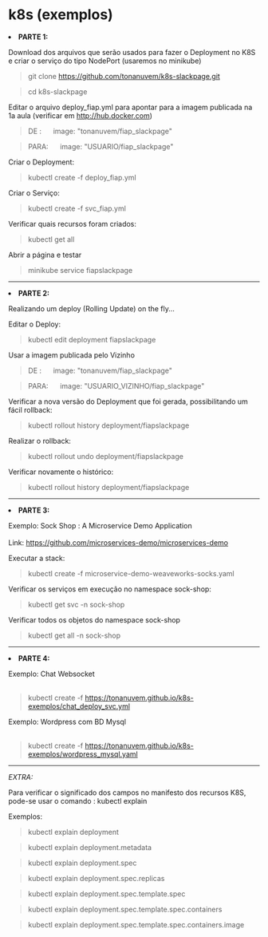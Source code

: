 # k8s (exemplos)

<li> <b>PARTE 1:</b>

Download dos arquivos que serão usados para fazer o Deployment no K8S e criar o serviço do tipo NodePort (usaremos no minikube)

> git clone https://github.com/tonanuvem/k8s-slackpage.git

> cd k8s-slackpage

Editar o arquivo deploy_fiap.yml para apontar para a imagem publicada na 1a aula (verificar em http://hub.docker.com)

> DE :    &nbsp;&nbsp;&nbsp;&nbsp;      image: "tonanuvem/fiap_slackpage"

> PARA:   &nbsp;&nbsp;&nbsp;&nbsp;      image: "USUARIO/fiap_slackpage"

Criar o Deployment:

> kubectl create -f deploy_fiap.yml

Criar o Serviço:

> kubectl create -f svc_fiap.yml

Verificar quais recursos foram criados:

> kubectl get all

Abrir a página e testar

> minikube service fiapslackpage


<hr>

<li> <b>PARTE 2:</b>

Realizando um deploy (Rolling Update) on the fly...

Editar o Deploy:
  
> kubectl edit deployment fiapslackpage

Usar a imagem publicada pelo Vizinho

> DE :    &nbsp;&nbsp;&nbsp;&nbsp;      image: "tonanuvem/fiap_slackpage"

> PARA:   &nbsp;&nbsp;&nbsp;&nbsp;      image: "USUARIO_VIZINHO/fiap_slackpage"

Verificar a nova versão do Deployment que foi gerada, possibilitando um fácil rollback:

> kubectl rollout history deployment/fiapslackpage

Realizar o rollback:

> kubectl rollout undo deployment/fiapslackpage

Verificar novamente o histórico:

> kubectl rollout history deployment/fiapslackpage
<hr>

<li> <b>PARTE 3:</b>

Exemplo: Sock Shop : A Microservice Demo Application
<br><br>
Link: https://github.com/microservices-demo/microservices-demo

Executar a stack:
  
> kubectl create -f microservice-demo-weaveworks-socks.yaml

Verificar os serviços em execução no namespace sock-shop:

> kubectl get svc -n sock-shop

Verificar todos os objetos do namespace sock-shop

> kubectl get all -n sock-shop



<hr>

<li> <b>PARTE 4:</b>

Exemplo: Chat Websocket
<br><br>

> kubectl create -f https://tonanuvem.github.io/k8s-exemplos/chat_deploy_svc.yml

Exemplo: Wordpress com BD Mysql
<br><br>


> kubectl create -f https://tonanuvem.github.io/k8s-exemplos/wordpress_mysql.yaml

<hr>

<i>EXTRA:</i>


Para verificar o significado dos campos no manifesto dos recursos K8S, pode-se usar o comando : kubectl explain

Exemplos: 

> kubectl explain deployment

> kubectl explain deployment.metadata

> kubectl explain deployment.spec

> kubectl explain deployment.spec.replicas

> kubectl explain deployment.spec.template.spec

> kubectl explain deployment.spec.template.spec.containers

> kubectl explain deployment.spec.template.spec.containers.image
